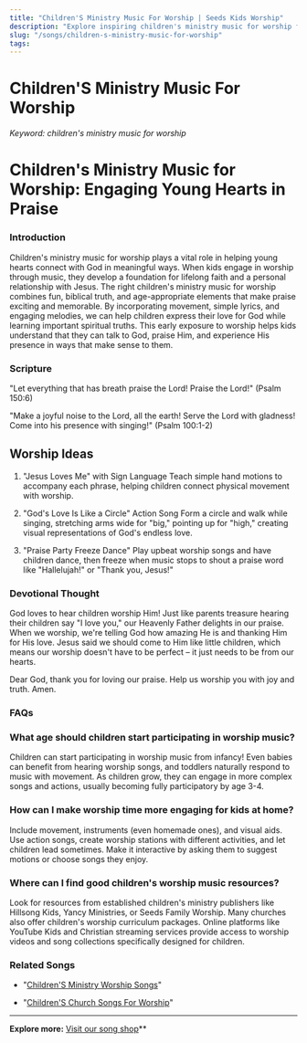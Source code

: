 ```yaml
---
title: "Children'S Ministry Music For Worship | Seeds Kids Worship"
description: "Explore inspiring children's ministry music for worship for children's worship and faith development. Biblical music resources for families and ministry."
slug: "/songs/children-s-ministry-music-for-worship"
tags:
---
```


# Children'S Ministry Music For Worship

_Keyword: children's ministry music for worship_

# Children's Ministry Music for Worship: Engaging Young Hearts in Praise

### Introduction
Children's ministry music for worship plays a vital role in helping young hearts connect with God in meaningful ways. When kids engage in worship through music, they develop a foundation for lifelong faith and a personal relationship with Jesus. The right children's ministry music for worship combines fun, biblical truth, and age-appropriate elements that make praise exciting and memorable. By incorporating movement, simple lyrics, and engaging melodies, we can help children express their love for God while learning important spiritual truths. This early exposure to worship helps kids understand that they can talk to God, praise Him, and experience His presence in ways that make sense to them.

### Scripture
"Let everything that has breath praise the Lord! Praise the Lord!" (Psalm 150:6)

"Make a joyful noise to the Lord, all the earth! Serve the Lord with gladness! Come into his presence with singing!" (Psalm 100:1-2)

## Worship Ideas
1. "Jesus Loves Me" with Sign Language
Teach simple hand motions to accompany each phrase, helping children connect physical movement with worship.

2. "God's Love Is Like a Circle" Action Song
Form a circle and walk while singing, stretching arms wide for "big," pointing up for "high," creating visual representations of God's endless love.

3. "Praise Party Freeze Dance"
Play upbeat worship songs and have children dance, then freeze when music stops to shout a praise word like "Hallelujah!" or "Thank you, Jesus!"

### Devotional Thought
God loves to hear children worship Him! Just like parents treasure hearing their children say "I love you," our Heavenly Father delights in our praise. When we worship, we're telling God how amazing He is and thanking Him for His love. Jesus said we should come to Him like little children, which means our worship doesn't have to be perfect – it just needs to be from our hearts.

Dear God, thank you for loving our praise. Help us worship you with joy and truth. Amen.

### FAQs

### What age should children start participating in worship music?
Children can start participating in worship music from infancy! Even babies can benefit from hearing worship songs, and toddlers naturally respond to music with movement. As children grow, they can engage in more complex songs and actions, usually becoming fully participatory by age 3-4.

### How can I make worship time more engaging for kids at home?
Include movement, instruments (even homemade ones), and visual aids. Use action songs, create worship stations with different activities, and let children lead sometimes. Make it interactive by asking them to suggest motions or choose songs they enjoy.

### Where can I find good children's worship music resources?
Look for resources from established children's ministry publishers like Hillsong Kids, Yancy Ministries, or Seeds Family Worship. Many churches also offer children's worship curriculum packages. Online platforms like YouTube Kids and Christian streaming services provide access to worship videos and song collections specifically designed for children.

### Related Songs

- "[Children'S Ministry Worship Songs](/songs/children-s-ministry-worship-songs/)"

- "[Children'S Church Songs For Worship](/songs/children-s-church-songs-for-worship/)"

---

**Explore more:** [Visit our song shop](https://seedskidsworship.com/shop)**

<!-- Schema Markup -->
<script type="application/ld+json">
{
  "@context": "https://schema.org",
  "@type": "MusicRecording",
  "name": "Children'S Ministry Music For Worship",
  "byArtist": {
    "@type": "MusicGroup",
    "name": "Seeds Kids Worship"
  },
  "isFamilyFriendly": true,
  "url": "https://seedskidsworship.com/songs/children-s-ministry-music-for-worship/"
}
</script>